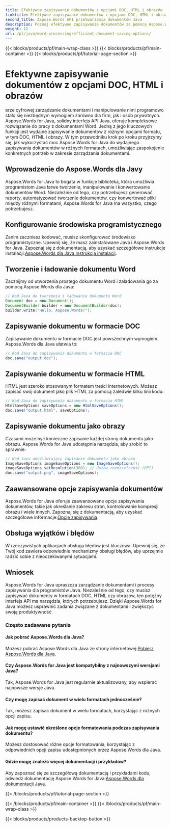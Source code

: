 ```yaml
---
title: Efektywne zapisywanie dokumentów z opcjami DOC, HTML i obrazów
linktitle: Efektywne zapisywanie dokumentów z opcjami DOC, HTML i obrazów
second_title: Aspose.Words API przetwarzania dokumentów Java
description: Poznaj efektywne zapisywanie dokumentów za pomocą Aspose.Words dla Java. Ten przewodnik krok po kroku obejmuje opcje DOC, HTML i obrazów, zwiększając Twoje umiejętności zarządzania dokumentami.
weight: 12
url: /pl/java/word-processing/efficient-document-saving-options/
---
```


{{< blocks/products/pf/main-wrap-class >}}
{{< blocks/products/pf/main-container >}}
{{< blocks/products/pf/tutorial-page-section >}}

# Efektywne zapisywanie dokumentów z opcjami DOC, HTML i obrazów

erze cyfrowej zarządzanie dokumentami i manipulowanie nimi programowo stało się niezbędnym wymogiem zarówno dla firm, jak i osób prywatnych. Aspose.Words for Java, solidny interfejs API Java, oferuje kompleksowe rozwiązanie do pracy z dokumentami Word. Jedną z jego kluczowych funkcji jest wydajne zapisywanie dokumentów z różnymi opcjami formatu, w tym DOC, HTML i obrazy. W tym przewodniku krok po kroku przyjrzymy się, jak wykorzystać moc Aspose.Words for Java do wydajnego zapisywania dokumentów w różnych formatach, umożliwiając zaspokojenie konkretnych potrzeb w zakresie zarządzania dokumentami.


## Wprowadzenie do Aspose.Words dla Javy

Aspose.Words for Java to bogata w funkcje biblioteka, która umożliwia programistom Java łatwe tworzenie, manipulowanie i konwertowanie dokumentów Word. Niezależnie od tego, czy potrzebujesz generować raporty, automatyzować tworzenie dokumentów, czy konwertować pliki między różnymi formatami, Aspose.Words for Java ma wszystko, czego potrzebujesz.

## Konfigurowanie środowiska programistycznego

Zanim zaczniesz kodować, musisz skonfigurować środowisko programistyczne. Upewnij się, że masz zainstalowane Java i Aspose.Words for Java. Zapoznaj się z dokumentacją, aby uzyskać szczegółowe instrukcje instalacji:[Aspose.Words dla Java Instrukcja instalacji](https://releases.aspose.com/words/java/).

## Tworzenie i ładowanie dokumentu Word

Zacznijmy od utworzenia prostego dokumentu Word i załadowania go za pomocą Aspose.Words dla Java:

```java
// Kod Java do tworzenia i ładowania dokumentu Word
Document doc = new Document();
DocumentBuilder builder = new DocumentBuilder(doc);
builder.write("Hello, Aspose.Words!");
```

## Zapisywanie dokumentu w formacie DOC

Zapisywanie dokumentu w formacie DOC jest powszechnym wymogiem. Aspose.Words dla Java ułatwia to:

```java
// Kod Java do zapisywania dokumentu w formacie DOC
doc.save("output.doc");
```

## Zapisywanie dokumentu w formacie HTML

HTML jest szeroko stosowanym formatem treści internetowych. Możesz zapisać swój dokument jako plik HTML za pomocą zaledwie kilku linii kodu:

```java
// Kod Java do zapisywania dokumentu w formacie HTML
HtmlSaveOptions saveOptions = new HtmlSaveOptions();
doc.save("output.html", saveOptions);
```

## Zapisywanie dokumentu jako obrazy

Czasami może być konieczne zapisanie każdej strony dokumentu jako obrazu. Aspose.Words for Java udostępnia narzędzia, aby zrobić to sprawnie:

```java
// Kod Java umożliwiający zapisanie dokumentu jako obrazu
ImageSaveOptions imageSaveOptions = new ImageSaveOptions();
imageSaveOptions.setResolution(300); // Ustaw rozdzielczość (DPI)
doc.save("output.png", imageSaveOptions);
```

## Zaawansowane opcje zapisywania dokumentów

 Aspose.Words for Java oferuje zaawansowane opcje zapisywania dokumentów, takie jak określanie zakresu stron, kontrolowanie kompresji obrazu i wiele innych. Zapoznaj się z dokumentacją, aby uzyskać szczegółowe informacje:[Opcje zapisywania](https://reference.aspose.com/words/java/com.aspose.words/saveoptions/).

## Obsługa wyjątków i błędów

W rzeczywistych aplikacjach obsługa błędów jest kluczowa. Upewnij się, że Twój kod zawiera odpowiednie mechanizmy obsługi błędów, aby uprzejmie radzić sobie z nieoczekiwanymi sytuacjami.

## Wniosek

Aspose.Words for Java upraszcza zarządzanie dokumentami i procesy zapisywania dla programistów Java. Niezależnie od tego, czy musisz zapisywać dokumenty w formatach DOC, HTML czy obrazów, ten potężny interfejs API ma narzędzia, których potrzebujesz. Dzięki Aspose.Words for Java możesz usprawnić zadania związane z dokumentami i zwiększyć swoją produktywność.

### Często zadawane pytania

#### Jak pobrać Aspose.Words dla Java?

 Możesz pobrać Aspose.Words dla Java ze strony internetowej:[Pobierz Aspose.Words dla Java](https://releases.aspose.com/words/java/).

#### Czy Aspose.Words for Java jest kompatybilny z najnowszymi wersjami Java?

Tak, Aspose.Words for Java jest regularnie aktualizowany, aby wspierać najnowsze wersje Java.

#### Czy mogę zapisać dokument w wielu formatach jednocześnie?

Tak, możesz zapisać dokument w wielu formatach, korzystając z różnych opcji zapisu.

#### Jak mogę ustawić określone opcje formatowania podczas zapisywania dokumentu?

Możesz dostosować różne opcje formatowania, korzystając z odpowiednich opcji zapisu udostępnionych przez Aspose.Words dla Java.

#### Gdzie mogę znaleźć więcej dokumentacji i przykładów?

 Aby zapoznać się ze szczegółową dokumentacją i przykładami kodu, odwiedź dokumentację Aspose.Words for Java:[Aspose.Words dla dokumentacji Java](https://reference.aspose.com/words/java/).

{{< /blocks/products/pf/tutorial-page-section >}}

{{< /blocks/products/pf/main-container >}}
{{< /blocks/products/pf/main-wrap-class >}}

{{< blocks/products/products-backtop-button >}}
